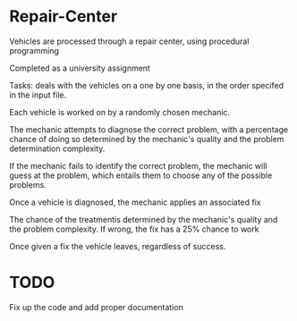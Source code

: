 # Repair-Center
Vehicles are processed through a repair center, using procedural programming


Completed as a university assignment 

Tasks:
deals with the vehicles on a one by one basis, in the order specifed in the input file.

Each vehicle is worked on by a randomly chosen mechanic.

The mechanic attempts to diagnose the correct problem, with a percentage chance of doing so determined by the mechanic's quality and the problem determination complexity.

If the mechanic fails to identify the correct problem, the mechanic will guess at the problem, which entails them to choose any of the possible problems.

Once a vehicle is diagnosed, the mechanic applies an associated fix

The chance of the treatmentis determined by the mechanic's quality and the problem complexity. If wrong, the fix has a 25% chance to work

Once given a fix the vehicle leaves, regardless of success.


# TODO
Fix up the code and add proper documentation
